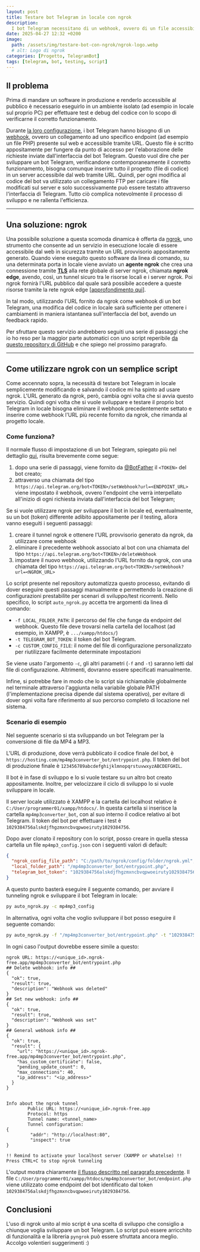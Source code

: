 ```yaml
---
layout: post
title: Testare bot Telegram in locale con ngrok
description:
  I bot Telegram necessitano di un webhook, ovvero di un file accessibile tramite URL, per eseguire il loro codice. Per sviluppare un bot Telegram, quindi, è necessario caricare ogni modifica sul server che ospita il codice, e questo può rallentare di molto il ciclo di sviluppo. In questo articolo mostro come sviluppare bot Telegram in locale utilizzando ngrok con l'ausilio di un semplice script Python sviluppato da me per automatizzare diverse operazioni.
date: 2025-04-27 12:32 +0200
image:
  path: /assets/img/testare-bot-con-ngrok/ngrok-logo.webp
  # alt: Logo di ngrok
categories: [Progetto, TelegramBot]
tags: [telegram, bot, testing, script]
---
```



## Il problema
Prima di mandare un software in produzione e renderlo accessibile al pubblico è necessario eseguirlo in un ambiente isolato (ad esempio in locale sul proprio PC) per effettuare test e debug del codice con lo scopo di verificarne il corretto funzionamento.

Durante [la loro configurazione](https://core.telegram.org/bots/tutorial), i bot Telegram hanno bisogno di un [webhook](https://it.wikipedia.org/wiki/Webhook), ovvero un collegamento ad uno specifico endpoint (ad esempio un file PHP) presente sul web e accessibile tramite URL. Questo file è scritto appositamente per fungere da punto di accesso per l'elaborazione delle richieste inviate dall'interfaccia del bot Telegram. Questo vuol dire che per sviluppare un bot Telegram, verificandone contemporaneamente il corretto funzionamento, bisogna comunque inserire tutto il progetto (file di codice) in un server accessibile dal web tramite URL. Quindi, per ogni modifica al codice del bot va utilizzato un collegamento FTP per caricare i file modificati sul server e solo successivamente può essere testato attraverso l'interfaccia di Telegram. Tutto ciò complica  notevolmente il processo di sviluppo e ne rallenta l'efficienza.

---
## Una soluzione: **ngrok**
Una possibile soluzione a questa scomoda dinamica è offerta da [ngrok](https://ngrok.com/), uno strumento che consente ad un servizio in esecuzione locale di essere accessibile dal web in sicurezza tramite un URL provvisorio appositamente generato. Quando viene eseguito questo software da linea di comando, su una determinata porta in locale viene avviato un **agente ngrok** che crea una connessione tramite [**TLS**](https://it.wikipedia.org/wiki/Transport_Layer_Security) alla rete globale di server ngrok, chiamata **ngrok edge**, avendo, così, un tunnel sicuro tra le risorse locali e i server ngrok. Poi ngrok fornirà l'URL pubblico dal quale sarà possibile accedere a queste risorse tramite la rete ngrok edge [[approfondimento qui](https://ngrok.com/docs/how-ngrok-works/)].

In tal modo, utilizzando l'URL fornito da ngrok come webhook di un bot Telegram, una modifica del codice in locale sarà sufficiente per ottenere i cambiamenti in maniera istantanea sull'interfaccia del bot, avendo un feedback rapido. 

Per sfruttare questo servizio andrebbero seguiti una serie di passaggi che io ho reso per la maggior parte automatici con uno script reperibile [da questo repository di GitHub](https://github.com/giuseppetrivi/ngrok-for-testing-telegram-bot) e che spiego nel prossimo paragrafo.

---
## Come utilizzare ngrok con un semplice script
Come accennato sopra, la necessità di testare bot Telegram in locale semplicemente modificando e salvando il codice mi ha spinto ad usare ngrok. L'URL generato da ngrok, però, cambia ogni volta che si avvia questo servizio. Quindi ogni volta che si vuole sviluppare e testare il proprio bot Telegram in locale bisogna eliminare il webhook precedentemente settato e inserire come webhook l'URL più recente fornito da ngrok, che rimanda al progetto locale.

### Come funziona?
Il normale flusso di impostazione di un bot Telegram, spiegato più nel dettaglio [qui](https://core.telegram.org/bots/tutorial), risulta brevemente come segue:
1. dopo una serie di passaggi, viene fornito da [@BotFather](https://telegram.me/BotFather) il `<TOKEN>` del bot creato;
2. attraverso una chiamata del tipo `https://api.telegram.org/bot<TOKEN>/setWebhook?url=<ENDPOINT_URL>` viene impostato il webhook, ovvero l'endpoint che verrà interpellato all'inizio di ogni richiesta inviata dall'interfaccia del bot Telegram;

<a href="https://google.it" name="ngrok-script-flow"></a>
Se si vuole utilizzare ngrok per sviluppare il bot in locale ed, eventualmente, su un bot (token) differente adibito appositamente per il testing, allora vanno eseguiti i seguenti passaggi:
1. creare il tunnel ngrok e ottenere l'URL provvisorio generato da ngrok, da utilizzare come webhook
2. eliminare il precedente webhook associato al bot con una chiamata del tipo `https://api.telegram.org/bot<TOKEN>/deleteWebhook`
3. impostare il nuovo webhook, utilizzando l'URL fornito da ngrok, con una chiamata del tipo `https://api.telegram.org/bot<TOKEN>/setWebhook?url=<NGROK_URL>`

Lo script presente nel repository automatizza questo processo, evitando di dover eseguire questi passaggi manualmente e permettendo la creazione di configurazioni prestabilite per scenari di sviluppo/test ricorrenti. Nello specifico, lo script `auto_ngrok.py` accetta tre argomenti da linea di comando:
- `-f LOCAL_FOLDER_PATH`: il percorso del file che funge da endpoint del webhook. Questo file deve trovarsi nella cartella del localhost (ad esempio, in XAMPP, è `.../xampp/htdocs/`)
- `-t TELEGRAM_BOT_TOKEN`: il token del bot Telegram.
- `-c CUSTOM_CONFIG_FILE`: il nome del file di configurazione personalizzato per riutilizzare facilmente determinate impostazioni

Se viene usato l'argomento `-c`, gli altri parametri (`-f` and `-t`) saranno letti dal file di configurazione. Altrimenti, dovranno essere specificati manualmente.

Infine, si potrebbe fare in modo che lo script sia richiamabile globalmente nel terminale attraverso l'aggiunta nella variabile globale PATH (l'implementazione precisa dipende dal sistema operativo), per evitare di dover ogni volta fare riferimento al suo percorso completo di locazione nel sistema.

### Scenario di esempio
Nel seguente scenario si sta sviluppando un bot Telegram per la conversione di file da MP4 a MP3.

L'URL di produzione, dove verrà pubblicato il codice finale del bot, è `https://hosting.com/mp4mp3converter_bot/entrypoint.php`. Il token del bot di produzione finale è `123456789abcdefghijklmnopqrstuvwxyzABCDEFGHIL`.

Il bot è in fase di sviluppo e lo si vuole testare su un altro bot creato appositamente. Inoltre, per velocizzare il ciclo di sviluppo lo si vuole sviluppare in locale.

Il server locale utilizzato è XAMPP e la cartella del localhost relativo è `C:/User/programmer01/xampp/htdocs/`. In questa cartella si inserisce la cartella `mp4mp3converter_bot`, con al suo interno il codice relativo al bot Telegram. Il token del bot per effettuare i test è `1029384756alskdjfhgzmxncbvqpwoeiruty1029384756`.

Dopo aver clonato il repository con lo script, posso creare in quella stessa cartella un file `mp4mp3_config.json` con i seguenti valori di default:
```json
{
  "ngrok_config_file_path": "C:/path/to/ngrok/config/folder/ngrok.yml",
  "local_folder_path": "/mp4mp3converter_bot/entrypoint.php",
  "telegram_bot_token": "1029384756alskdjfhgzmxncbvqpwoeiruty1029384756"
}
```

A questo punto basterà eseguire il seguente comando, per avviare il tunneling ngrok e sviluppare il bot Telegram in locale:
```bash
py auto_ngrok.py -c mp4mp3_config
```

In alternativa, ogni volta che voglio sviluppare il bot posso eseguire il seguente comando:
```bash
py auto_ngrok.py -f "/mp4mp3converter_bot/entrypoint.php" -t "1029384756alskdjfhgzmxncbvqpwoeiruty1029384756"
```


In ogni caso l'output dovrebbe essere simile a questo:
```
ngrok URL: https://<unique_id>.ngrok-free.app/mp4mp3converter_bot/entrypoint.php
## Delete webhook: info ##
{
  "ok": true,
  "result": true,
  "description": "Webhook was deleted"
}
## Set new webhook: info ##
{
  "ok": true,
  "result": true,
  "description": "Webhook was set"
}
## General webhook info ##
{
  "ok": true,
  "result": {
    "url": "https://<unique_id>.ngrok-free.app/mp4mp3converter_bot/entrypoint.php",
    "has_custom_certificate": false,
    "pending_update_count": 0,
    "max_connections": 40,
    "ip_address": "<ip_address>"
  }
}


Info about the ngrok tunnel
        Public URL: https://<unique_id>.ngrok-free.app
        Protocol: https
        Tunnel name: <tunnel_name>
        Tunnel configuration:
{
         "addr": "http://localhost:80",
         "inspect": true
}

!! Remind to activate your localhost server (XAMPP or whatelse) !!
Press CTRL+C to stop ngrok tunneling
```

L'output mostra chiaramente [il flusso descritto nel paragrafo precedente](#ngrok-script-flow). Il file `C:/User/programmer01/xampp/htdocs/mp4mp3converter_bot/endpoint.php` viene utilizzato come endpoint del bot identificato dal token `1029384756alskdjfhgzmxncbvqpwoeiruty1029384756`.

## Conclusioni
L'uso di ngrok unito al mio script è una scelta di sviluppo che consiglio a chiunque voglia sviluppare un bot Telegram. Lo script può essere arricchito di funzionalità e la libreria `pyngrok` può essere sfruttata ancora meglio. Accolgo volentieri suggerimenti :)